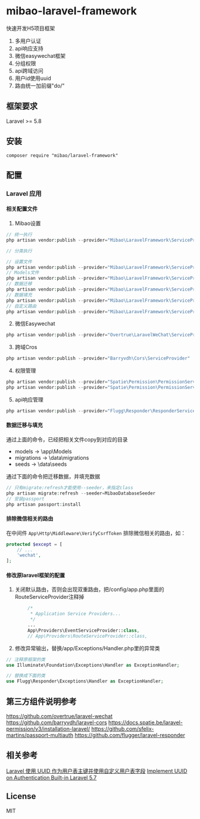 # mibao-laravel-framework

快速开发H5项目框架
1. 多用户认证
2. api响应支持
3. 微信easywechat框架
4. 分组权限
5. api跨域访问
6. 用户id使用uuid
7. 路由统一加前缀"do/"

## 框架要求

Laravel >= 5.8

## 安装

```shell
composer require "mibao/laravel-framework"
```

## 配置

### Laravel 应用

<!-- 1. 在 `config/app.php` 注册 ServiceProvider 和 Facade (Laravel 5.5 + 无需手动注册)

```php
'providers' => [
    // ...
    Overtrue\LaravelWeChat\ServiceProvider::class,
],
'aliases' => [
    // ...
    'EasyWeChat' => Overtrue\LaravelWeChat\Facade::class,
],
``` -->

#### 相关配置文件

1. Mibao设置

```php
// 统一执行
php artisan vendor:publish --provider="Mibao\LaravelFramework\ServiceProvider"
```

```php
// 分类执行

// 设置文件
php artisan vendor:publish --provider="Mibao\LaravelFramework\ServiceProvider" --tag="config"
// Models文件
php artisan vendor:publish --provider="Mibao\LaravelFramework\ServiceProvider" --tag="models"
// 数据迁移
php artisan vendor:publish --provider="Mibao\LaravelFramework\ServiceProvider" --tag="migrations"
// 数据填充
php artisan vendor:publish --provider="Mibao\LaravelFramework\ServiceProvider" --tag="seeds"
// 自定义路由
php artisan vendor:publish --provider="Mibao\LaravelFramework\ServiceProvider" --tag="routes"
```

2. 微信Easywechat

```php
php artisan vendor:publish --provider="Overtrue\LaravelWeChat\ServiceProvider"
```

3. 跨域Cros

```php
php artisan vendor:publish --provider="Barryvdh\Cors\ServiceProvider"
```

4. 权限管理

```php
php artisan vendor:publish --provider="Spatie\Permission\PermissionServiceProvider" --tag="migrations"
php artisan vendor:publish --provider="Spatie\Permission\PermissionServiceProvider" --tag="config"
```

5. api响应管理

```php
php artisan vendor:publish --provider="Flugg\Responder\ResponderServiceProvider"
```

#### 数据迁移与填充

通过上面的命令，已经把相关文件copy到对应的目录

- models -> \app\Models
- migrations -> \data\migrations
- seeds -> \data\seeds

通过下面的命令把迁移数据，并填充数据

```php
// 只有migrate:refresh才能使用--seeder，来指定class
php artisan migrate:refresh --seeder=MibaoDatabaseSeeder
// 安装passport
php artisan passport:install
```

#### 排除微信相关的路由

在中间件 `App\Http\Middleware\VerifyCsrfToken` 排除微信相关的路由，如：

```php
protected $except = [
    // ...
    'wechat',
];
```

#### 修改原laravel框架的配置

1. 关闭默认路由，否则会出现双重路由，把/config/app.php里面的RouteServiceProvider注释掉

```php
        /*
         * Application Service Providers...
         */
        ...
        App\Providers\EventServiceProvider::class,
        // App\Providers\RouteServiceProvider::class,
```

2. 修改异常输出，替换/app/Exceptions/Handler.php里的异常类

```php
// 注释原框架的类
use Illuminate\Foundation\Exceptions\Handler as ExceptionHandler;

// 替换成下面的类
use Flugg\Responder\Exceptions\Handler as ExceptionHandler;
```




## 第三方组件说明参考

<https://github.com/overtrue/laravel-wechat>
<https://github.com/barryvdh/laravel-cors>
<https://docs.spatie.be/laravel-permission/v3/installation-laravel/>
<https://github.com/sfelix-martins/passport-multiauth>
<https://github.com/flugger/laravel-responder>

## 相关参考

[Laravel 使用 UUID 作为用户表主键并使用自定义用户表字段](https://nova.moe/laravel-use-uuid-as-primary-key-with-custom-authentication-fields/)
[Implement UUID on Authentication Built-in Laravel 5.7](https://medium.com/@didin.ahmadi/implement-uuid-on-authentication-built-in-laravel-5-7-e289e6a5a9a5)

## License

MIT